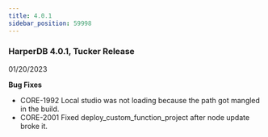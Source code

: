 ```yaml
---
title: 4.0.1
sidebar_position: 59998
---
```


### HarperDB 4.0.1, Tucker Release
01/20/2023

**Bug Fixes**

* CORE-1992 Local studio was not loading because the path got mangled in the build.
* CORE-2001 Fixed deploy_custom_function_project after node update broke it.
